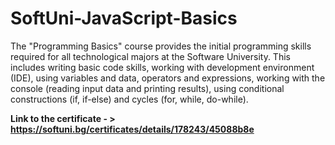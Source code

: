 # SoftUni-JavaScript-Basics

The "Programming Basics" course provides the initial programming skills required for all technological majors at the Software University. This includes writing basic code skills, working with development environment (IDE), using variables and data, operators and expressions, working with the console (reading input data and printing results), using conditional constructions (if, if-else) and cycles (for, while, do-while).

**Link to the certificate - > https://softuni.bg/certificates/details/178243/45088b8e**

